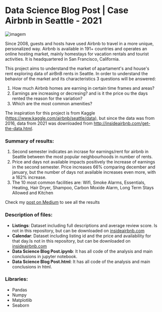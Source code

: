# Data Science Blog Post | Case Airbnb in Seattle - 2021

![imagem](https://images.pexels.com/photos/1796730/pexels-photo-1796730.jpeg?auto=compress&cs=tinysrgb&h=750&w=1260)

Since 2008, guests and hosts have used Airbnb to travel in a more unique, personalized way. Airbnb is available in 191+ countries and operates an online hosting market, mainly homestays for vacation rentals and tourist activities. It is headquartered in San Francisco, California.

This project aims to understand the market of apartament's and house's rent exploring data of airBnB rents in Seattle. In order to understand the behavior of the market and its characteristics 3 questions will be answered:

1. How much Airbnb homes are earning in certain time frames and areas?
2. Earnings are increasing or decresing? and is it the price ou the days rented the reason for the variation?
3. Which are the most common amenities?

The inspiration for this project is from Kaggle (https://www.kaggle.com/airbnb/seattle/data), but since the data was from 2016, data from 2021 was downloaded from http://insideairbnb.com/get-the-data.html.

### **Summary of results:**

1. Second semester indicates an incrase for earnings/rent for airbnb in Seattle between the most popular neighbourhoods in number of rents.
2. Price and days not available impacts positively the increase of earnings in the second semester. Price increases 66% comparing december and january, but the number of days not available increases even more, with a 162% increase.
3. The 10 most common facilities are: Wifi, Smoke Alarms, Essentials, Heating, Hair Dryer, Shampoo, Carbon Moxide Alarm, Long Term Stays Allowed and Kitchen

Check my [post on Medium](https://medium.com/@lucassaffi_67427/perspective-earnings-for-airbnb-in-seattle-in-2021-fc321fa87120) to see all the results 

### **Description of files:**
- **Listings**: Dataset including full descriptions and average review score. Is not in this repository, but can be downloaded on [insideairbnb.com](http://insideairbnb.com/get-the-data.html)
- **Calendar**: Dataset including listing id and the price and availability for that day.Is not in this repository, but can be downloaded on [insideairbnb.com](http://insideairbnb.com/get-the-data.html)
- **Data Science Blog Post.ipynb**: It has all code of the analysis and main conclusions in jupyter notebook.
- **Data Science Blog Post.html**: It has all code of the analysis and main conclusions in html.

### **Libraries:**
- Pandas
- Numpy
- Matplotlib
- Seaborn

